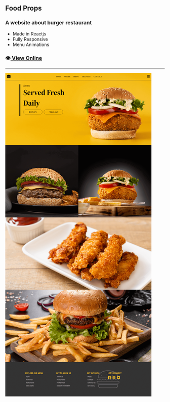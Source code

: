 ## Food Props

### A website about burger restaurant

- Made in Reactjs 
- Fully Responsive
- Menu Animations

### 👁️[ View Online](https://frontiago-food-props.vercel.app/)

---

![Print](./src/assets/print.png)